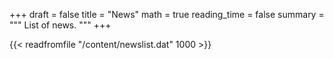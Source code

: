 +++
draft = false
title = "News"
math = true
reading_time = false
summary = """
List of news.
"""
+++


{{< readfromfile "/content/newslist.dat" 1000 >}} 